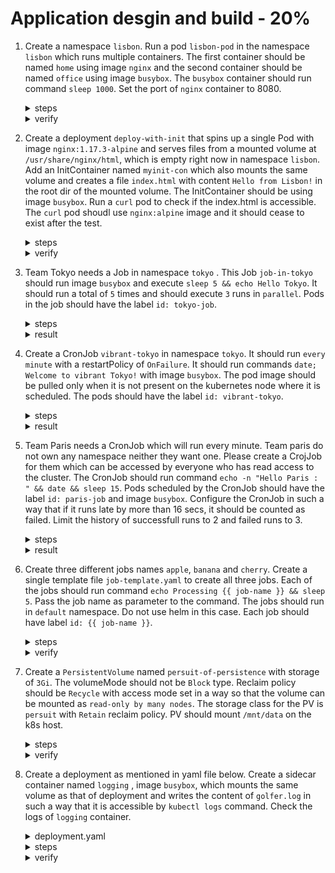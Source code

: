 # Application desgin and build - 20%

1. Create a namespace `lisbon`. Run a pod `lisbon-pod` in the namespace `lisbon` which runs multiple containers. The first container should be named `home` using image `nginx` and the second container should be named `office` using image `busybox`. The `busybox` container should run command `sleep 1000`. Set the port of `nginx` container to 8080.

    <details><summary>steps</summary>
    <p>

    ```bash
    kubectl create ns lisbon
    ```

    </p>
    Genrate basic pod yaml in the namespace `lisbon`.
    <p>

    ```bash
    kubectl run lisbon-pod --image=nginx --port=8080 --namespace=lisbon --dry-run=client -o yaml > lisbon-pod.yaml
    ```

    </p>
    Edit yaml for the pod to add the second container.
    <p>

    ```yaml
    apiVersion: v1
    kind: Pod
    metadata:
      creationTimestamp: null
      labels:
        run: lisbon-pod
      name: lisbon-pod
      namespace: lisbon
    spec:
      containers:
      - image: nginx 
        name: home
        ports:
        - containerPort: 8080
        resources: {}
      - image: busybox
        name: office 
        command: ["/bin/sh", "-c", "sleep 1000"]
      dnsPolicy: ClusterFirst
      restartPolicy: Always
    ```

    </p>
    Apply the pod yaml.
    <p>

    ```bash
    kubectl apply -f lisbon-pod.yaml
    ```

    </p>
    </details>

    <details><summary>verify</summary>
    <p>

    ```json
    kubectl get po lisbon-pod -n lisbon -o jsonpath-as-json={.spec.containers[*]}
    [
        {
            "image": "nginx",
            "imagePullPolicy": "Always",
            "name": "home",
            "ports": [
                {
                    "containerPort": 8080,
                    "protocol": "TCP"
                }
            ],
            "resources": {},
            "terminationMessagePath": "/dev/termination-log",
            "terminationMessagePolicy": "File",
            "volumeMounts": [
                {
                    "mountPath": "/var/run/secrets/kubernetes.io/serviceaccount",
                    "name": "kube-api-access-c9hp6",
                    "readOnly": true
                }
            ]
        },
        {
            "command": [
                "/bin/sh",
                "-c",
                "sleep 1000"
            ],
            "image": "busybox",
            "imagePullPolicy": "Always",
            "name": "office",
            "resources": {},
            "terminationMessagePath": "/dev/termination-log",
            "terminationMessagePolicy": "File",
            "volumeMounts": [
                {
                    "mountPath": "/var/run/secrets/kubernetes.io/serviceaccount",
                    "name": "kube-api-access-c9hp6",
                    "readOnly": true
                }
            ]
        }
    ]
    ```

    </p>
    </details>

2. Create a deployment `deploy-with-init` that spins up a single Pod with image `nginx:1.17.3-alpine` and serves files from a mounted volume at `/usr/share/nginx/html`, which is empty right now in namespace `lisbon`. Add an InitContainer named `myinit-con` which also mounts the same volume and creates a file `index.html` with content `Hello from Lisbon!` in the root dir of the mounted volume. The InitContainer should be using image `busybox`. Run a `curl` pod to check if the index.html is accessible. The `curl` pod shoudl use `nginx:alpine` image and it should cease to exist after the test.

    <details><summary>steps</summary>
    Genrate basic deployment yaml in the namespace `lisbon`.
    <p>

    ```bash
    kubectl create deploy deploy-with-init --image=nginx:1.17.3-alpine --namespace=lisbon --dry-run=client -o yaml > deploy-with-init.yaml
    ```

    </p>
    Edit yaml for the pod to add the init container and the volume mapping.
    <p>

    ```yaml
    apiVersion: apps/v1
    kind: Deployment
    metadata:
      creationTimestamp: null
      labels:
        app: deploy-with-init
      name: deploy-with-init
      namespace: lisbon
    spec:
      replicas: 1
      selector:
        matchLabels:
          app: deploy-with-init
      strategy: {}
      template:
        metadata:
          creationTimestamp: null
          labels:
            app: deploy-with-init
        spec:
          initContainers:
          - name: myinit-con
            image: busybox
            command:
            - /bin/sh
            - -c
            - echo 'Hello from Lisbon!' > /tmp/foo/index.html
            volumeMounts:
            - name: vol
              mountPath: /tmp/foo
          containers:
          - image: nginx:1.17.3-alpine
            name: nginx
            resources: {}
            volumeMounts:
            - name: vol
              mountPath: /usr/share/nginx/html
          volumes:
          - name: vol
            emptyDir: {}
    ```

    </p>
    Apply the deploy-with-init.yaml.
    <p>

    ```bash
    kubectl apply -f deploy-with-init.yaml
    ```

    </p>
    Get the pod IP of the pod run by deployment and then run curl pod to verify the index.html is accessible.
    <p>

    ```bash
    kubectl run curl -it --rm --image=nginx:alpine --restart=Never -n lisbon -- /bin/sh -c 'curl -I http://172.17.0.6'
    ```

    </details>

    <details><summary>verify</summary>
    <p>

    ```bash
    [11:38 PM IST 05.10.2021 ☸ 127.0.0.1:51368 📁 CKAD-TheHardWay ❱ master ▲]
    ┗━ ॐ  kubectl get po -n lisbon -o wide
    NAME                               READY   STATUS    RESTARTS         AGE     IP            NODE       NOMINATED NODE   READINESS GATES
    deploy-with-init-b74c59b7d-h85dz   1/1     Running   0                2m18s   172.17.0.6    minikube   <none>           <none>
    ```

    </p>
    Verify if init container was created and the index.html is written.
    <p>

    ```json
    kubectl get po -n lisbon deploy-with-init-b74c59b7d-h85dz -o jsonpath-as-json={.spec.initContainers[*]}
    [
        {
            "command": [
                "/bin/sh",
                "-c",
                "echo 'Hello from Lisbon!' \u003e /tmp/foo/index.html"
            ],
            "image": "busybox",
            "imagePullPolicy": "Always",
            "name": "myinit-con",
            "resources": {},
            "terminationMessagePath": "/dev/termination-log",
            "terminationMessagePolicy": "File",
            "volumeMounts": [
                {
                    "mountPath": "/tmp/foo",
                    "name": "vol"
                },
                {
                    "mountPath": "/var/run/secrets/kubernetes.io/serviceaccount",
                    "name": "kube-api-access-vgj9k",
                    "readOnly": true
                }
            ]
        }
    ]
    ```

    </p>
    Running the curl pod.
    <p>

    ```text
    kubectl run curl -it --rm --image=nginx:alpine --restart=Never -n lisbon -- /bin/sh -c 'curl -I http://172.17.0.6'
    HTTP/1.1 200 OK
    Server: nginx/1.17.3
    Date: Tue, 05 Oct 2021 18:09:26 GMT
    Content-Type: text/html
    Content-Length: 19
    Last-Modified: Tue, 05 Oct 2021 18:06:39 GMT
    Connection: keep-alive
    ETag: "615c942f-13"
    Accept-Ranges: bytes

    pod "curl" deleted
    ```

    </p>
    <p>

    ```text
    kubectl run curl -it --rm --image=nginx:alpine --restart=Never -n lisbon -- /bin/sh -c 'curl  http://172.17.0.6'
    Hello from Lisbon!
    pod "curl" deleted
    ```

    </p>
    </details>

3. Team Tokyo needs a Job in namespace `tokyo` . This Job `job-in-tokyo` should run image `busybox` and execute `sleep 5 && echo Hello Tokyo`. It should run a total of `5` times and should execute `3` runs in `parallel`. Pods in the job should have the label `id: tokyo-job`.

    <details><summary>steps</summary>
    Create basic job yaml.
    <p>

    ```bash
    kubectl create job job-in-tokyo --image=busybox --namespace=tokyo --dry-run=client -o yaml -- /bin/sh -c "sleep 5 && echo Hello Tokyo" > job-in-tokyo.yaml
    ```

    </p>
    Modify job settings.
    <p>

    ```yaml
    apiVersion: batch/v1
    kind: Job
    metadata:
      name: job-in-tokyo
      namespace: tokyo
    spec:
      completions: 5
      parallelism: 3
      template:
        metadata:
          labels:
            id: tokyo-job
        spec:
          containers:
          - image: busybox
            name: job-in-tokyo
            command:
            - sh
            - -c
            - sleep 5 && echo Hello Tokyo
            resources: {}
          restartPolicy: Never
    ```

    </p>
    Apply the job yaml.
    <p>

    ```bash
    kubectl apply -f job-in-tokyo.yaml
    ```

    </p>
    </details>

    <details><summary>result</summary>
    <p>

    ```text
    kg po -n tokyo
    NAME                                READY   STATUS    RESTARTS   AGE
    job-in-tokyo--1-c6gc6               1/1     Running   0          12s
    ```

    </p>
    <p>

    ```text
    ┗━ ॐ  kd job job-in-tokyo -n tokyo
    Name:             job-in-tokyo
    Namespace:        tokyo
    Selector:         controller-uid=dee9e531-a901-4eb4-92c3-347dbc26031d
    Labels:           controller-uid=dee9e531-a901-4eb4-92c3-347dbc26031d
                    job-name=job-in-tokyo
    Annotations:      <none>
    Parallelism:      3
    Completions:      5
    Completion Mode:  NonIndexed
    Start Time:       Mon, 04 Oct 2021 22:32:22 +0530
    Pods Statuses:    1 Running / 3 Succeeded / 0 Failed
    Pod Template:
    Labels:  controller-uid=dee9e531-a901-4eb4-92c3-347dbc26031d
            job-name=job-in-tokyo
    Containers:
    job-in-tokyo:
        Image:      busybox
        Port:       <none>
        Host Port:  <none>
        Command:
        /bin/sh
        -c
        sleep 5 && echo Hello Tokyo
        Environment:  <none>
        Mounts:       <none>
    Volumes:        <none>
    ```

    </p>
    </details>

4. Create a CronJob `vibrant-tokyo` in namespace `tokyo`. It should run `every minute` with a restartPolicy of `OnFailure`. It should run commands `date; Welcome to vibrant Tokyo!` with image `busybox`. The pod image should be pulled only when it is not present on the kubernetes node where it is scheduled. The pods should have the label `id: vibrant-tokyo`.

    <details><summary>steps</summary>
    Create basic job yaml in tokyo namespace.
    <p>

    ```bash
    kubectl create cj vibrant-tokyo --image=busybox --namespace=tokyo --dry-run=client -o yaml --schedule="*/1 * * * *" --  /bin/sh -c 'date; echo Welcome to vibrant Tokyo!'> vibrant-tokyo.yaml
    ```
    </p>
    Modify job settings.
    <p>

    ```yaml
    apiVersion: batch/v1
    kind: CronJob
    metadata:
      name: vibrant-tokyo
      namespace: tokyo
    spec:
      jobTemplate:
        metadata:
          name: vibrant-tokyo
        spec:
          template:
            metadata:
              labels:
                id: vibrant-tokyo
            spec:
              containers:
              - command:
                - /bin/sh
                - -c
                - date; echo Welcome to vibrant Tokyo!
                image: busybox
                imagePullPolicy: IfNotPresent
                name: vibrant-tokyo
                resources: {}
              restartPolicy: OnFailure
      schedule: '*/1 * * * *'
    ```
    </p>
    Apply the job vibrant-tokyo.yaml.
    <p>

    ```bash
    kubectl apply -f vibrant-tokyo.yaml
    ```
    </p>
    </details>

    <details><summary>result</summary>
    <p>

    ```bash
    [09:26 AM IST 07.10.2021 ☸ 127.0.0.1:51368 📁 CKAD-TheHardWay ❱ master ▲]
    ┗━ ॐ  kubectl get cj -n tokyo
    NAME            SCHEDULE      SUSPEND   ACTIVE   LAST SCHEDULE   AGE
    vibrant-tokyo   */1 * * * *   False     1        41s             4m49s
    ```
    </p>
    Check the pods.
    <p>

    ```bash
    kubectl get po -n tokyo
    NAME                              READY   STATUS      RESTARTS   AGE
    vibrant-tokyo-27226314--1-mfnc8   0/1     Completed   0          11s
    vibrant-tokyo-27226315--1-bx7cj   0/1     Completed   0          30s
    vibrant-tokyo-27226316--1-bj8hw   0/1     Completed   0          40s
    ```
    </p>
    Check the logs.
    <p>

    ```bash
    [09:26 AM IST 07.10.2021 ☸ 127.0.0.1:51368 📁 CKAD-TheHardWay ❱ master ▲]
    ┗━ ॐ  kubectl logs vibrant-tokyo-27226314--1-mfnc8 -n tokyo
    Thu Oct  7 03:56:30 UTC 2021
    Welcome to vibrant Tokyo!
    ```
    </p>
    </details>

5. Team Paris needs a CronJob which will run every minute. Team paris do not own any namespace neither they want one. Please create a CrojJob for them which can be accessed by everyone who has read access to the cluster. The CronJob should run command `echo -n "Hello Paris : " && date && sleep 15`. Pods scheduled by the CronJob should have the label `id: paris-job` and image `busybox`. Configure the CronJob in such a way that if it runs late by more than 16 secs, it should be counted as failed. Limit the history of successfull runs to 2 and failed runs to 3.

    <details><summary>steps</summary>
    Create basic cronjob yaml.
    <p>

    ```bash
    kubectl create cronjob job-in-paris --image=busybox --schedule="0 * * * *" --dry-run=client -o yaml -- /bin/sh -c 'echo -n "Hello Paris : " && date && sleep 15' > cronjob-in-paris.yaml
    ```

    </p>
    Modify job settings.
    <p>

    ```yaml
    apiVersion: batch/v1
    kind: CronJob
    metadata:
      name: job-in-paris
    spec:
      startingDeadlineSeconds: 15
      successfulJobsHistoryLimit: 2
      failedJobsHistoryLimit: 3
      jobTemplate:
        metadata:
          name: job-in-paris
        spec:
          template:
            metadata:
              labels:
                id: paris-job
            spec:
              containers:
              - command:
                - /bin/sh
                - -c
                - 'echo -n "Hello Paris : " && date && sleep 15'
                image: busybox
                name: job-in-paris
                resources: {}
              restartPolicy: OnFailure
      schedule: "*/1 * * * *"
    ```

    </p>
    Apply the job yaml.
    <p>

    ```bash
    kubectl apply -f cronjob-in-paris.yaml
    ```

    </p>
    </details>

    <details><summary>result</summary>
    <p>

    ```bash
    kubectl get cj
    NAME           SCHEDULE      SUSPEND   ACTIVE   LAST SCHEDULE   AGE
    job-in-paris   */1 * * * *   False     0        36s             10m
    ```

    </p>
    <p>

    ```text
    kubectl get po -l id=paris-job
    NAME                             READY   STATUS      RESTARTS      AGE
    job-in-paris-27224153--1-8dtvc   0/1     Completed   0             2m10s
    job-in-paris-27224154--1-szkmp   0/1     Completed   0             70s
    job-in-paris-27224155--1-6fm8r   1/1     Running     0             10s
    ```

    </p>
    <details>

6. Create three different jobs names `apple`, `banana` and `cherry`. Create a single template file `job-template.yaml` to create all three jobs. Each of the jobs should run command `echo Processing {{ job-name }} && sleep 5`. Pass the job name as parameter to the command. The jobs should run in `default` namespace. Do not use helm in this case. Each job should have label `id: {{ job-name }}`.

    <details><summary>steps</summary>
    Create the template file using helm
    <p>

      ```yaml
      apiVersion: batch/v1
      kind: Job
      metadata:
        name: $ITEM
        labels:
          id: $ITEM
      spec:
        template:
          metadata:
            name: jobexample
            labels:
              jobgroup: jobexample
          spec:
            containers:
            - name: c
              image: busybox
              command: ["sh", "-c", "echo Processing item $ITEM && sleep 5"]
            restartPolicy: Never
      ```

      </p>
      Generate the job yaml files.
      <p>

      ```bash
      mkdir ./jobs
      for i in apple banana cherry
      do
        cat job-tmpl.yaml | sed "s/\$ITEM/$i/" > ./jobs/job-$i.yaml
      done
      ```

      </p>
      Check the job yaml files generated.
      <p>

      ```bash
      ls ./jobs
      job-apple.yaml
      job-banana.yaml
      job-cherry.yaml
      ```

      </p>
      Apply the job yaml files.
      <p>

      ```bash
      kubectl apply -f ./jobs
      ```

      </p>
      </details>

      <details><summary>verify</summary>
      <p>

      ```bash
      [11:15 PM IST 06.10.2021 ☸ 127.0.0.1:51368 📁 CKAD-TheHardWay ❱ master ▲]
      ┗━ ॐ  for i in apple banana cherry; do cat jobs.yaml | sed "s/\$ITEM/$i/" > ./jobs/job-$i.yaml; done
      [11:15 PM IST 06.10.2021 ☸ 127.0.0.1:51368 📁 CKAD-TheHardWay ❱ master ▲]
      ┗━ ॐ  ls ./jobs
      job-apple.yaml job-banana.yaml job-cherry.yaml
      ```

      </p>

      <p>

      ```bash
      [11:15 PM IST 06.10.2021 ☸ 127.0.0.1:51368 📁 CKAD-TheHardWay ❱ master ▲]
      ┗━ ॐ  kubectl apply -f ./jobs
      job.batch/apple created
      job.batch/banana created
      job.batch/cherry created
      ```

      </p>
      <p>

      ```text
      [11:16 PM IST 06.10.2021 ☸ 127.0.0.1:51368 📁 CKAD-TheHardWay ❱ master ▲]
      ┗━ ॐ  kubectl get po
      NAME                             READY   STATUS      RESTARTS      AGE
      apple--1-rn87q                   0/1     Completed   0             27s
      banana--1-smhmb                  0/1     Completed   0             27s
      cherry--1-4vf4k                  0/1     Completed   0             27s
      ```

      </p>
      Check logs for each job.
      <p>

      ```bash
      [11:16 PM IST 06.10.2021 ☸ 127.0.0.1:51368 📁 CKAD-TheHardWay ❱ master ▲]
      ┗━ ॐ  kubectl logs banana--1-smhmb
      Processing item banana
      ```

      </p>
      </details>

7. Create a `PersistentVolume` named `persuit-of-persistence` with storage of `3Gi`. The volumeMode should not be `Block` type. Reclaim policy should be `Recycle` with access mode set in a way so that the volume can be mounted as `read-only by many nodes`. The storage class for the PV is `persuit` with `Retain` reclaim policy. PV should mount `/mnt/data` on the k8s host.

    <details><summary>steps</summary>
    Create the storage class persuit-sc.yaml
    <p>

    ```yaml
    apiVersion: storage.k8s.io/v1
    kind: StorageClass
    metadata:
      name: persuit
    provisioner: k8s.io/minikube-hostpath # this is for minikube clusters. Use appropriate provisioner if working on other clusters.
    reclaimPolicy: Retain
    allowVolumeExpansion: true
    ```
    </p>
    Create the persistent volume persuit-of-persistence.yaml file.
    <p>

    ```yaml
    apiVersion: v1
    kind: PersistentVolume
    metadata:
      name: persuit-of-persistence
    spec:
      storageClassName: persuit
      capacity:
        storage: 3Gi
      accessModes:
        - ReadOnlyMany
      persistentVolumeReclaimPolicy: Recycle
      volumeMode: Filesystem
      hostPath:
        path: /mnt/data
      ```

      </p>
      Create the storage class.
      <p>

      ```bash
      kubectl apply -f persuit-sc.yaml
      ```
      </p>
      Apply the PV yaml file.
      <p>

      ```bash
      kubectl apply -f  persuit-of-persistence.yaml
      ```
      </p>

      </details>

      <details><summary>verify</summary>
      <p>

      ```bash
      [10:33 AM IST 07.10.2021 ☸ 127.0.0.1:51368 📁 CKAD-TheHardWay ❱ master ▲] 
      ┗━ ॐ  kubectl get sc,pv
      NAME                                             PROVISIONER                RECLAIMPOLICY   VOLUMEBINDINGMODE   ALLOWVOLUMEEXPANSION   AGE
      storageclass.storage.k8s.io/persuit              k8s.io/minikube-hostpath   Retain          Immediate           true                   6m50s

      NAME                                                        CAPACITY   ACCESS MODES   RECLAIM POLICY   STATUS      CLAIM                   STORAGECLASS   REASON   AGE
      persistentvolume/persuit-of-persistence                     3Gi        ROX            Recycle          Available                           persuit                 43s
      ```
      </p>
      </details>

8. Create a deployment as mentioned in yaml file below. Create a sidecar container named `logging` , image `busybox`, which mounts the same volume as that of deployment and writes the content of `golfer.log` in such a way that it is accessible by `kubectl logs` command. Check the logs of `logging` container.

    <details><summary>deployment.yaml</summary>
    <p>

    ```yaml
    apiVersion: apps/v1
    kind: Deployment
    metadata:
      labels:
        id: golfer
      name: golfer
      namespace: denver
    spec:
      replicas: 2
      selector:
        matchLabels:
          id: golfer
      template:
        metadata:
          labels:
            id: golfer
        spec:
          volumes:
            - name: logs
              emptyDir: {}
          initContainers:
          - name: init
            image: busybox
            command: ['/bin/sh', '-c', 'echo init > /var/log/golfer/golfer.log']
            volumeMounts:
            - name: logs
              mountPath: /var/log/golfer
          containers:
          - name: busy-golfer
            image: busybox
            command: ['/bin/sh', '-c', 'while true; do echo `date`: "removing data file of players" >> /var/log/golfer/golfer.log; sleep 1; done']
            volumeMounts:
            - name: logs
              mountPath: /var/log/golfer
            resources: {}
    ```
    </p>
    </details>

    <details><summary>steps</summary>
    First deploy the above deployment.ymla. Add then add logging container configuration to the yaml.
    <p>

    ```yaml
    apiVersion: apps/v1
    kind: Deployment
    metadata:
      labels:
        id: golfer
      name: golfer
      namespace: denver
    spec:
      replicas: 2
      selector:
        matchLabels:
          id: golfer
      template:
        metadata:
          labels:
            id: golfer
        spec:
          volumes:
            - name: logs
              emptyDir: {}
          initContainers:
          - name: init
            image: busybox
            command: ['/bin/sh', '-c', 'echo init > /var/log/golfer/golfer.log']
            volumeMounts:
            - name: logs
              mountPath: /var/log/golfer
          containers:
          - name: busy-golfer
            image: busybox
            command: ['/bin/sh', '-c', 'while true; do echo `date`: "removing data file of players" >> /var/log/golfer/golfer.log; sleep 1; done']
            volumeMounts:
            - name: logs
              mountPath: /var/log/golfer
            resources: {}
          - name: logging
            image: busybox
            command: ["/bin/sh", "-c", "tail -f /var/log/golfer/golfer.log"]
            volumeMounts:
            - name: logs
              mountPath: /var/log/golfer
            resources: {}
      ```
      </p>
      Apply the changes.
      <p>

      ```bash
      kubectl apply -f deployment.yaml
      ```
      </p>
      List the pods and then check the logs of logging container.

      ```bash
      kubectl logs golfer-685548d5c9-p5mq9 -n denver -c logging
      ```
      </p>
      </details>

      <details><summary>verify</summary>
      <p>

      ```bash
      [10:53 AM IST 07.10.2021 ☸ 127.0.0.1:51368 📁 CKAD-TheHardWay ❱ master ▲]
      ┗━ ॐ  kubectl apply -f golfer.yaml
      deployment.apps/golfer configured
      ```
      </p>
      Check the deployment pods.
      <p>

      ```bash
      [10:53 AM IST 07.10.2021 ☸ 127.0.0.1:51368 📁 CKAD-TheHardWay ❱ master ▲]
      ┗━ ॐ  kg deploy,po -n denver
      NAME                     READY   UP-TO-DATE   AVAILABLE   AGE
      deployment.apps/golfer   2/2     2            2           6m27s

      NAME                          READY   STATUS    RESTARTS       AGE
      pod/golfer-685548d5c9-p5mq9   2/2     Running   0              58s
      pod/golfer-685548d5c9-snxmt   2/2     Running   0              74s
      ```
      </p>
      Check logs.
      <p>

      ```bash
      [10:55 AM IST 07.10.2021 ☸ 127.0.0.1:51368 📁 CKAD-TheHardWay ❱ master ▲]
      ┗━ ॐ  kubectl logs golfer-685548d5c9-p5mq9 -n denver -c logging
      init
      Thu Oct 7 05:24:15 UTC 2021: removing data file of players
      Thu Oct 7 05:24:16 UTC 2021: removing data file of players
      Thu Oct 7 05:24:17 UTC 2021: removing data file of players
      Thu Oct 7 05:24:18 UTC 2021: removing data file of players
      ```
      </p>
      </details>